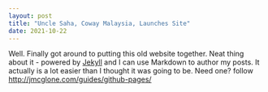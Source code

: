 ```yaml
---
layout: post
title: "Uncle Saha, Coway Malaysia, Launches Site"
date: 2021-10-22
---
```


Well. Finally got around to putting this old website together. Neat thing about it - powered by [Jekyll](http://jekyllrb.com) and I can use Markdown to author my posts. It actually is a lot easier than I thought it was going to be. Need one? follow http://jmcglone.com/guides/github-pages/
